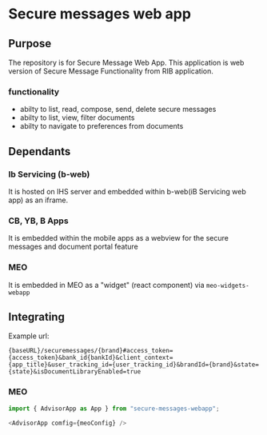 # Secure messages web app

## Purpose
The repository is for Secure Message Web App.
This application is web version of Secure Message Functionality from RIB application.

### functionality
* abilty to list, read, compose, send, delete secure messages
* abilty to list, view, filter documents
* abilty to navigate to preferences from documents 

## Dependants

### Ib Servicing (b-web)
It is hosted on IHS server and embedded within b-web(iB Servicing web app) as an iframe.

### CB, YB, B Apps
It is embedded within the mobile apps as a webview for the secure messages and document portal feature

### MEO
It is embedded in MEO as a "widget" (react component) via `meo-widgets-webapp`

## Integrating

Example url:

```
{baseURL}/securemessages/{brand}#access_token={access_token}&bank_id{bankId}&client_context={app_title}&user_tracking_id={user_tracking_id}&brandId={brand}&state={state}&isDocumentLibraryEnabled=true
```

### MEO 

```javascript
import { AdvisorApp as App } from "secure-messages-webapp";

<AdvisorApp comfig={meoConfig} />
```

